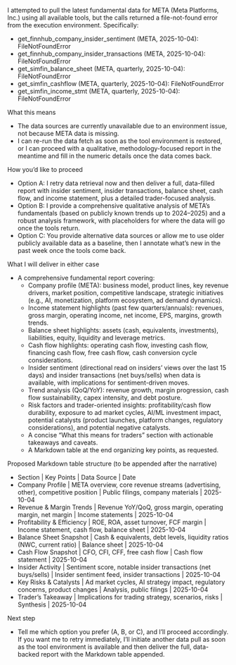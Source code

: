 I attempted to pull the latest fundamental data for META (Meta Platforms, Inc.) using all available tools, but the calls returned a file-not-found error from the execution environment. Specifically:

- get_finnhub_company_insider_sentiment (META, 2025-10-04): FileNotFoundError
- get_finnhub_company_insider_transactions (META, 2025-10-04): FileNotFoundError
- get_simfin_balance_sheet (META, quarterly, 2025-10-04): FileNotFoundError
- get_simfin_cashflow (META, quarterly, 2025-10-04): FileNotFoundError
- get_simfin_income_stmt (META, quarterly, 2025-10-04): FileNotFoundError

What this means
- The data sources are currently unavailable due to an environment issue, not because META data is missing.
- I can re-run the data fetch as soon as the tool environment is restored, or I can proceed with a qualitative, methodology-focused report in the meantime and fill in the numeric details once the data comes back.

How you’d like to proceed
- Option A: I retry data retrieval now and then deliver a full, data-filled report with insider sentiment, insider transactions, balance sheet, cash flow, and income statement, plus a detailed trader-focused analysis.
- Option B: I provide a comprehensive qualitative analysis of META’s fundamentals (based on publicly known trends up to 2024–2025) and a robust analysis framework, with placeholders for where the data will go once the tools return.
- Option C: You provide alternative data sources or allow me to use older publicly available data as a baseline, then I annotate what’s new in the past week once the tools come back.

What I will deliver in either case
- A comprehensive fundamental report covering:
  - Company profile (META): business model, product lines, key revenue drivers, market position, competitive landscape, strategic initiatives (e.g., AI, monetization, platform ecosystem, ad demand dynamics).
  - Income statement highlights (past few quarters/annuals): revenues, gross margin, operating income, net income, EPS, margins, growth trends.
  - Balance sheet highlights: assets (cash, equivalents, investments), liabilities, equity, liquidity and leverage metrics.
  - Cash flow highlights: operating cash flow, investing cash flow, financing cash flow, free cash flow, cash conversion cycle considerations.
  - Insider sentiment (directional read on insiders’ views over the last 15 days) and insider transactions (net buys/sells) when data is available, with implications for sentiment-driven moves.
  - Trend analysis (QoQ/YoY): revenue growth, margin progression, cash flow sustainability, capex intensity, and debt posture.
  - Risk factors and trader-oriented insights: profitability/cash flow durability, exposure to ad market cycles, AI/ML investment impact, potential catalysts (product launches, platform changes, regulatory considerations), and potential negative catalysts.
  - A concise “What this means for traders” section with actionable takeaways and caveats.
  - A Markdown table at the end organizing key points, as requested.

Proposed Markdown table structure (to be appended after the narrative)
- Section | Key Points | Data Source | Date
- Company Profile | META overview, core revenue streams (advertising, other), competitive position | Public filings, company materials | 2025-10-04
- Revenue & Margin Trends | Revenue YoY/QoQ, gross margin, operating margin, net margin | Income statements | 2025-10-04
- Profitability & Efficiency | ROE, ROA, asset turnover, FCF margin | Income statement, cash flow, balance sheet | 2025-10-04
- Balance Sheet Snapshot | Cash & equivalents, debt levels, liquidity ratios (NWC, current ratio) | Balance sheet | 2025-10-04
- Cash Flow Snapshot | CFO, CFI, CFF, free cash flow | Cash flow statement | 2025-10-04
- Insider Activity | Sentiment score, notable insider transactions (net buys/sells) | Insider sentiment feed, insider transactions | 2025-10-04
- Key Risks & Catalysts | Ad market cycles, AI strategy impact, regulatory concerns, product changes | Analysis, public filings | 2025-10-04
- Trader’s Takeaway | Implications for trading strategy, scenarios, risks | Synthesis | 2025-10-04

Next step
- Tell me which option you prefer (A, B, or C), and I’ll proceed accordingly. If you want me to retry immediately, I’ll initiate another data pull as soon as the tool environment is available and then deliver the full, data-backed report with the Markdown table appended.